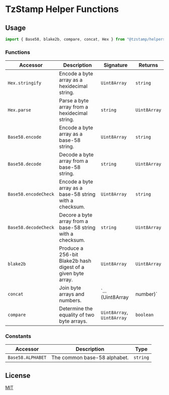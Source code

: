 # TzStamp Helper Functions

## Usage

```js
import { Base58, blake2b, compare, concat, Hex } from "@tzstamp/helpers";
```

### Functions

| Accessor             | Description                                                  | Signature                  | Returns      |
| -------------------- | ------------------------------------------------------------ | -------------------------- | ------------ |
| `Hex.stringify`      | Encode a byte array as a hexidecimal string.                 | `Uint8Array`               | `string`     |
| `Hex.parse`          | Parse a byte array from a hexidecimal string.                | `string`                   | `Uint8Array` |
| `Base58.encode`      | Encode a byte array as a base-58 string.                     | `Uint8Array`               | `string`     |
| `Base58.decode`      | Decode a byte array from a base-58 string.                   | `string`                   | `Uint8Array` |
| `Base58.encodeCheck` | Encode a byte array as a base-58 string with a checksum.     | `Uint8Array`               | `string`     |
| `Base58.decodeCheck` | Decore a byte array from a base-58 string with a checksum.   | `string`                   | `Uint8Array` |
| `blake2b`            | Produce a 256-bit Blake2b hash digest of a given byte array. | `Uint8Array`               | `Uint8Array` |
| `concat`             | Join byte arrays and numbers.                                | `...(Uint8Array            | number)`     |
| `compare`            | Determine the equality of two byte arrays.                   | `Uint8Array`, `Uint8Array` | `boolean`    |

### Constants

| Accessor          | Description                  | Type     |
| ----------------- | ---------------------------- | -------- |
| `Base58.ALPHABET` | The common base-58 alphabet. | `string` |

## License

[MIT](LICENSE.txt)
